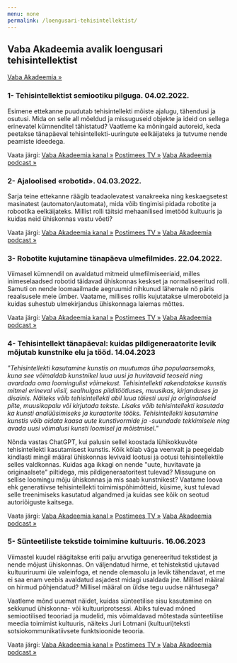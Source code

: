 ```yaml
---
menu: none
permalink: /loengusari-tehisintellektist/
---
```


## Vaba Akadeemia avalik loengusari tehisintellektist

[Vaba Akadeemia »](https://www.vabaakadeemia.ee/)

### 1- Tehisintellektist semiootiku pilguga. 04.02.2022.
Esimene ettekanne puudutab tehisintellekti mõiste ajalugu, tähendusi ja osutusi. Mida on selle all mõeldud ja missuguseid objekte ja ideid on sellega erinevatel kümnenditel tähistatud? Vaatleme ka mõningaid autoreid, keda peetakse tänapäeval tehisintellekti-uuringute eelkäijateks ja tutvume nende peamiste ideedega.

Vaata järgi: [Vaba Akadeemia kanal »](https://youtu.be/gEoEBE7qHgY) [Postimees TV »](https://teadus.postimees.ee/7443757/vaba-akadeemia-loeng-auli-viidalepp-tehisintellektist-semiootiku-pilguga) [Vaba Akadeemia podcast »](https://postimees.pleier.ee/podcast/vaba-akadeemia/127005)


### 2- Ajaloolised «robotid». 04.03.2022.
Sarja teine ettekanne räägib teadaolevatest vanakreeka ning keskaegsetest masinatest (automaton/automata), mida võib tingimisi pidada robotite ja robootika eelkäijateks. Millist rolli täitsid mehaanilised imetööd kultuuris ja kuidas neid ühiskonnas vastu võeti?

Vaata järgi: [Vaba Akadeemia kanal »](https://youtu.be/Ii0nrxOD3AM) [Postimees TV »](https://teadus.postimees.ee/7467658/auli-viidalepp-ajaloolised-robotid) [Vaba Akadeemia podcast »](https://postimees.pleier.ee/podcast/vaba-akadeemia/127008)


### 3- Robotite kujutamine tänapäeva ulmefilmides. 22.04.2022.
Viimasel kümnendil on avaldatud mitmeid ulmefilmiseeriaid, milles inimeselaadsed robotid täidavad ühiskonnas keskset ja normaliseeritud rolli. Samuti on nende loomaailmade aegruumid nihkunud lähemale nö päris reaalsusele meie ümber. Vaatame, millises rollis kujutatakse ulmeroboteid ja kuidas suhestub ulmekirjandus ühiskonnaga laiemas mõttes.

Vaata järgi: [Vaba Akadeemia kanal »](https://youtu.be/zYtZiJ1bcMI) [Postimees TV »](https://teadus.postimees.ee/7504328/vaba-akadeemia-loeng-auli-viidalepp-robotite-kujutamine-tanapaeva-ulmefilmides) [Vaba Akadeemia podcast »](https://postimees.pleier.ee/podcast/vaba-akadeemia/126639)


### 4- Tehisintellekt tänapäeval: kuidas pildigeneraatorite levik mõjutab kunstnike elu ja tööd. 14.04.2023

*"Tehisintellekti kasutamine kunstis on muutumas üha populaarsemaks, kuna see võimaldab kunstnikel luua uusi ja huvitavaid teoseid ning avardada oma loomingulist võimekust. Tehisintellekti rakendatakse kunstis mitmel erineval viisil, sealhulgas pilditöötluses, muusikas, kirjanduses ja disainis. Näiteks võib tehisintellekti abil luua täiesti uusi ja originaalseid pilte, muusikapalu või kirjutada tekste. Lisaks võib tehisintellekti kasutada ka kunsti analüüsimiseks ja kuraatorite tööks. Tehisintellekti kasutamine kunstis võib aidata kaasa uute kunstivormide ja -suundade tekkimisele ning avada uusi võimalusi kunsti loomisel ja mõistmisel."*
 
Nõnda vastas ChatGPT, kui palusin sellel koostada lühikokkuvõte tehisintellekti kasutamisest kunstis. Kõik kõlab väga veenvalt ja peegeldab kindlasti mingil määral ühiskonnas levivaid lootusi ja ootusi tehisintellektile selles valdkonnas. Kuidas aga ikkagi on nende "uute, huvitavate ja originaalsete" piltidega, mis pildigeneraatoritest tulevad? Missugune on sellise loomingu mõju ühiskonnas ja mis saab kunstnikest? Vaatame loova ehk generatiivse tehisintellekti toimimispõhimõtteid, küsime, kust tulevad selle treenimiseks kasutatud algandmed ja kuidas see kõik on seotud autoriõiguste kaitsega.

Vaata järgi: [Vaba Akadeemia kanal »](https://youtu.be/EhZi4UNd0qA) [Postimees TV »](https://tv.postimees.ee/7751600/vaba-akadeemia-auli-viidalepp-tehisintellekt-tanapaeval-kuidas-pildigeneraatorite-levik-mojutab-kunstnike-elu-ja-tood) [Vaba Akadeemia podcast »](https://postimees.pleier.ee/podcast/vaba-akadeemia/153506)


### 5- Sünteetiliste tekstide toimimine kultuuris. 16.06.2023

Viimastel kuudel räägitakse eriti palju arvutiga genereeritud tekstidest ja nende mõjust ühiskonnas. On väljendatud hirme, et tehistekstid ujutavad kultuuriruumi üle valeinfoga, et nende olemasolu ja levik tähendavat, et me ei saa enam veebis avaldatud asjadest midagi usaldada jne. Millisel määral on hirmud põhjendatud? Millisel määral on üldse tegu uudse nähtusega? 

Vaatleme mõnd uuemat näidet, kuidas sünteetilise sisu kasutamine on sekkunud ühiskonna- või kultuuriprotsessi. Abiks tulevad mõned semiootilised teooriad ja mudelid, mis võimaldavad mõtestada sünteetilise meedia toimimist kultuuris, näiteks Juri Lotmani (kultuuri)teksti sotsiokommunikatiivsete funktsioonide teooria.

Vaata järgi: [Vaba Akadeemia kanal »](#) [Postimees TV »](https://kultuur.postimees.ee/7796796/vaba-akadeemia-loeng-auli-viidalepp-sunteetiliste-tekstide-toimimine-kultuuris) [Vaba Akadeemia podcast »](https://postimees.pleier.ee/podcast/vaba-akadeemia/157779)
